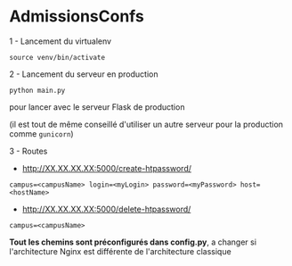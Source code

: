 # AdmissionsConfs

1 - Lancement du virtualenv

`source venv/bin/activate`

2 - Lancement du serveur en production

`python main.py`

pour lancer avec le serveur Flask de production

(il est tout de même conseillé d'utiliser un autre serveur pour la production comme `gunicorn`)

3 - Routes

* http://XX.XX.XX.XX:5000/create-htpassword/

`campus=<campusName>
login=<myLogin>
password=<myPassword>
host=<hostName>`

* http://XX.XX.XX.XX:5000/delete-htpassword/

`campus=<campusName>`




**Tout les chemins sont préconfigurés dans config.py**, a changer si l'architecture Nginx est différente de l'architecture classique
